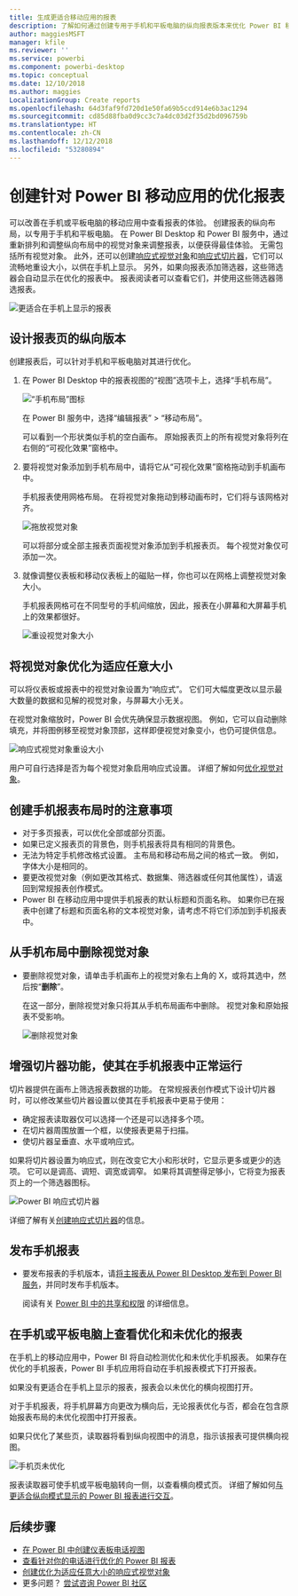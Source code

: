 ```yaml
---
title: 生成更适合移动应用的报表
description: 了解如何通过创建专用于手机和平板电脑的纵向报表版本来优化 Power BI 移动应用的报表页。
author: maggiesMSFT
manager: kfile
ms.reviewer: ''
ms.service: powerbi
ms.component: powerbi-desktop
ms.topic: conceptual
ms.date: 12/10/2018
ms.author: maggies
LocalizationGroup: Create reports
ms.openlocfilehash: 64d3faf9fd720d1e50fa69b5ccd914e6b3ac1294
ms.sourcegitcommit: cd85d88fba0d9cc3c7a4dc03d2f35d2bd096759b
ms.translationtype: HT
ms.contentlocale: zh-CN
ms.lasthandoff: 12/12/2018
ms.locfileid: "53280894"
---
```

# <a name="create-reports-optimized-for-the-power-bi-mobile-apps"></a>创建针对 Power BI 移动应用的优化报表
可以改善在手机或平板电脑的移动应用中查看报表的体验。 创建报表的纵向布局，以专用于手机和平板电脑。 在 Power BI Desktop 和 Power BI 服务中，通过重新排列和调整纵向布局中的视觉对象来调整报表，以便获得最佳体验。 无需包括所有视觉对象。 此外，还可以创建[响应式视觉对象](#optimize-a-visual-for-any-size)和[响应式切片器](#enhance-slicers-to-to-work-well-in-phone-reports)，它们可以流畅地重设大小，以供在手机上显示。 另外，如果向报表添加筛选器，这些筛选器会自动显示在优化的报表中。 报表阅读者可以查看它们，并使用这些筛选器筛选报表。

![更适合在手机上显示的报表](media/desktop-create-phone-report/desktop-create-phone-report-1.png)

## <a name="lay-out-a-portrait-version-of-a-report-page"></a>设计报表页的纵向版本

创建报表后，可以针对手机和平板电脑对其进行优化。

1. 在 Power BI Desktop 中的报表视图的“视图”选项卡上，选择“手机布局”。  
   
    ![“手机布局”图标](media/desktop-create-phone-report/desktop-create-phone-report-3.png)
   
    在 Power BI 服务中，选择“编辑报表” > “移动布局”。

    可以看到一个形状类似手机的空白画布。 原始报表页上的所有视觉对象将列在右侧的“可视化效果”窗格中。

3. 要将视觉对象添加到手机布局中，请将它从“可视化效果”窗格拖动到手机画布中。
   
    手机报表使用网格布局。 在将视觉对象拖动到移动画布时，它们将与该网格对齐。
   
    ![拖放视觉对象](media/desktop-create-phone-report/desktop-create-phone-report-4.gif)
   
    可以将部分或全部主报表页面视觉对象添加到手机报表页。 每个视觉对象仅可添加一次。

4. 就像调整仪表板和移动仪表板上的磁贴一样，你也可以在网格上调整视觉对象大小。
   
   手机报表网格可在不同型号的手机间缩放，因此，报表在小屏幕和大屏幕手机上的效果都很好。
   
   ![重设视觉对象大小](media/desktop-create-phone-report/desktop-create-phone-report-5.gif)

## <a name="optimize-a-visual-for-any-size"></a>将视觉对象优化为适应任意大小
可以将仪表板或报表中的视觉对象设置为“响应式”。 它们可大幅度更改以显示最大数量的数据和见解的视觉对象，与屏幕大小无关。 

在视觉对象缩放时，Power BI 会优先确保显示数据视图。 例如，它可以自动删除填充，并将图例移至视觉对象顶部，这样即便视觉对象变小，也仍可提供信息。

![响应式视觉对象重设大小](media/desktop-create-phone-report/desktop-create-phone-report-6.gif)

用户可自行选择是否为每个视觉对象启用响应式设置。 详细了解如何[优化视觉对象](visuals/desktop-create-responsive-visuals.md)。

## <a name="considerations-when-creating-phone-report-layouts"></a>创建手机报表布局时的注意事项
* 对于多页报表，可以优化全部或部分页面。 
* 如果已定义报表页的背景色，则手机报表将具有相同的背景色。
* 无法为特定手机修改格式设置。 主布局和移动布局之间的格式一致。 例如，字体大小是相同的。
* 要更改视觉对象（例如更改其格式、数据集、筛选器或任何其他属性），请返回到常规报表创作模式。
* Power BI 在移动应用中提供手机报表的默认标题和页面名称。 如果你已在报表中创建了标题和页面名称的文本视觉对象，请考虑不将它们添加到手机报表中。     

## <a name="remove-a-visual-from-the-phone-layout"></a>从手机布局中删除视觉对象
* 要删除视觉对象，请单击手机画布上的视觉对象右上角的 X，或将其选中，然后按“**删除**”。
  
   在这一部分，删除视觉对象只将其从手机布局画布中删除。 视觉对象和原始报表不受影响。
  
   ![删除视觉对象](media/desktop-create-phone-report/desktop-create-phone-report-7.gif)

## <a name="enhance-slicers-to-work-well-in-phone-reports"></a>增强切片器功能，使其在手机报表中正常运行
切片器提供在画布上筛选报表数据的功能。 在常规报表创作模式下设计切片器时，可以修改某些切片器设置以使其在手机报表中更易于使用：

* 确定报表读取器仅可以选择一个还是可以选择多个项。
* 在切片器周围放置一个框，以使报表更易于扫描。
* 使切片器呈垂直、水平或响应式。 

如果将切片器设置为响应式，则在改变它大小和形状时，它显示更多或更少的选项。 它可以是调高、调短、调宽或调窄。 如果将其调整得足够小，它将变为报表页上的一个筛选器图标。 

![Power BI 响应式切片器](media/desktop-create-phone-report/desktop-create-phone-report-8.png)

详细了解有关[创建响应式切片器](power-bi-slicer-filter-responsive.md)的信息。

## <a name="publish-a-phone-report"></a>发布手机报表
* 要发布报表的手机版本，请[将主报表从 Power BI Desktop 发布到 Power BI 服务](desktop-upload-desktop-files.md)，并同时发布手机版本。
  
    阅读有关 [Power BI 中的共享和权限](service-how-to-collaborate-distribute-dashboards-reports.md) 的详细信息。

## <a name="view-optimized-and-unoptimized-reports-on-a-phone-or-tablet"></a>在手机或平板电脑上查看优化和未优化的报表
在手机上的移动应用中，Power BI 将自动检测优化和未优化手机报表。 如果存在优化的手机报表，Power BI 手机应用将自动在手机报表模式下打开报表。

如果没有更适合在手机上显示的报表，报表会以未优化的横向视图打开。  

对于手机报表，将手机屏幕方向更改为横向后，无论报表优化与否，都会在包含原始报表布局的未优化视图中打开报表。

如果只优化了某些页，读取器将看到纵向视图中的消息，指示该报表可提供横向视图。

![手机页未优化](media/desktop-create-phone-report/desktop-create-phone-report-9.png)

报表读取器可使手机或平板电脑转向一侧，以查看横向模式页。 详细了解如何[与更适合纵向模式显示的 Power BI 报表进行交互](consumer/mobile/mobile-apps-view-phone-report.md)。

## <a name="next-steps"></a>后续步骤
* [在 Power BI 中创建仪表板电话视图](service-create-dashboard-mobile-phone-view.md)
* [查看针对你的电话进行优化的 Power BI 报表](consumer/mobile/mobile-apps-view-phone-report.md)
* [创建优化为适应任意大小的响应式视觉对象](visuals/desktop-create-responsive-visuals.md)
* 更多问题？ [尝试咨询 Power BI 社区](http://community.powerbi.com/)

